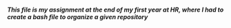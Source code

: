 ##### This file is my assignment at the end of my first year at HR, where I had to create a bash file to organize a given repository
